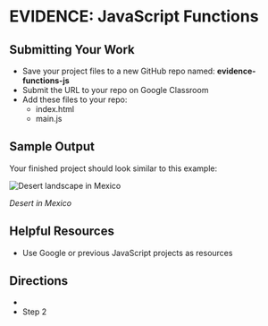 ﻿# EVIDENCE: JavaScript Functions

## Submitting Your Work
 - Save your project files to a new GitHub repo named: **evidence-functions-js**
 - Submit the URL to your repo on Google Classroom
 - Add these files to your repo:
    - index.html
    - main.js

## Sample Output

Your finished project should look similar to this example:

![Desert landscape in Mexico](desert-mexico.png "Mexican Desert")

*Desert in Mexico*

## Helpful Resources

 - Use Google or previous JavaScript projects as resources
 
## Directions

 - 
 - Step 2


